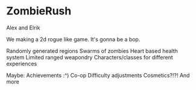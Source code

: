 # ZombieRush
Alex and Elrik

We making a 2d rogue like game.
It's gonna be a bop.

Randomly generated regions
Swarms of zombies
Heart based health system
Limited ranged weapondry
Characters/classes for different experiences

Maybe:
Achievements :^)
Co-op
Difficulty adjustments
Cosmetics?!?!
And more
